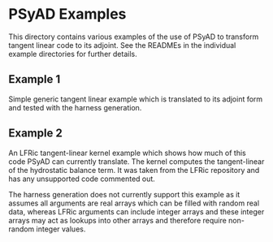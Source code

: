 <!--
BSD 3-Clause License

Copyright (c) 2021, Science and Technology Facilities Council.
All rights reserved.

Redistribution and use in source and binary forms, with or without
modification, are permitted provided that the following conditions are met:

* Redistributions of source code must retain the above copyright notice, this
  list of conditions and the following disclaimer.

* Redistributions in binary form must reproduce the above copyright notice,
  this list of conditions and the following disclaimer in the documentation
  and/or other materials provided with the distribution.

* Neither the name of the copyright holder nor the names of its
  contributors may be used to endorse or promote products derived from
  this software without specific prior written permission.

THIS SOFTWARE IS PROVIDED BY THE COPYRIGHT HOLDERS AND CONTRIBUTORS
"AS IS" AND ANY EXPRESS OR IMPLIED WARRANTIES, INCLUDING, BUT NOT
LIMITED TO, THE IMPLIED WARRANTIES OF MERCHANTABILITY AND FITNESS
FOR A PARTICULAR PURPOSE ARE DISCLAIMED. IN NO EVENT SHALL THE
COPYRIGHT HOLDER OR CONTRIBUTORS BE LIABLE FOR ANY DIRECT, INDIRECT,
INCIDENTAL, SPECIAL, EXEMPLARY, OR CONSEQUENTIAL DAMAGES (INCLUDING,
BUT NOT LIMITED TO, PROCUREMENT OF SUBSTITUTE GOODS OR SERVICES;
LOSS OF USE, DATA, OR PROFITS; OR BUSINESS INTERRUPTION) HOWEVER
CAUSED AND ON ANY THEORY OF LIABILITY, WHETHER IN CONTRACT, STRICT
LIABILITY, OR TORT (INCLUDING NEGLIGENCE OR OTHERWISE) ARISING IN
ANY WAY OUT OF THE USE OF THIS SOFTWARE, EVEN IF ADVISED OF THE
POSSIBILITY OF SUCH DAMAGE.

Author: R. W. Ford, STFC Daresbury Lab
-->

# PSyAD Examples

This directory contains various examples of the use of PSyAD to
transform tangent linear code to its adjoint. See the READMEs in the
individual example directories for further details.

## Example 1

Simple generic tangent linear example which is translated to its
adjoint form and tested with the harness generation.

## Example 2

An LFRic tangent-linear kernel example which shows how much of this
code PSyAD can currently translate. The kernel computes the
tangent-linear of the hydrostatic balance term. It was taken from the
LFRic repository and has any unsupported code commented out.

The harness generation does not currently support this example as it
assumes all arguments are real arrays which can be filled with random
real data, whereas LFRic arguments can include integer arrays and
these integer arrays may act as lookups into other arrays and
therefore require non-random integer values.
